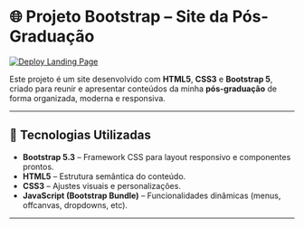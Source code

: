 # 🌐 Projeto Bootstrap – Site da Pós-Graduação

[![Deploy Landing Page](https://github.com/ivelcorvo/aula_bootstrap/actions/workflows/deploy.yml/badge.svg?branch=main)](https://github.com/ivelcorvo/aula_bootstrap/actions/workflows/deploy.yml)

Este projeto é um site desenvolvido com **HTML5**, **CSS3** e **Bootstrap 5**, criado para reunir e apresentar conteúdos da minha **pós-graduação** de forma organizada, moderna e responsiva.

---

## 🚀 Tecnologias Utilizadas

- **Bootstrap 5.3** – Framework CSS para layout responsivo e componentes prontos.  
- **HTML5** – Estrutura semântica do conteúdo.  
- **CSS3** – Ajustes visuais e personalizações.  
- **JavaScript (Bootstrap Bundle)** – Funcionalidades dinâmicas (menus, offcanvas, dropdowns, etc).

---
